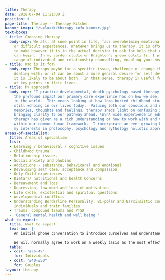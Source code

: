 ```yaml
---
title: Therapy
date: 2018-07-04 11:21:00 Z
position: 0
page-title: Therapy -- Therapy Kitchen
banner-image: "/uploads/therapy-sofa-banner.jpg"
text-boxes:
- title: Choosing therapy
  body-copy: We all, at some point in life, face overwhelming emotional challenges
    or difficult experiences. Whatever brings us to therapy, it is often a hard choice
    to make however it is in the actual decision to ask for help that our healing
    can begin.  In my garden studio on Brighton’s green outskirts, I practice a broad
    range of individual and relationship counselling, enabling your healing journey.
- title: Who is it for?
  body-copy: Therapy maybe for a specific issue, challenge or change that you are
    dealing with; or it can be about a more general desire for self development; ultimately
    it is likely to be about both.  In that sense, therapy is useful for everyone
    at key points in their lives.
- title: My approach
  body-copy: "I practice developmental, depth pyschology based therapy, founded on
    the profound impact our primary care experience has on how we see, feel and act
    in the world.  This means looking at how long-buried childhood stories are somehow
    still echoing in our lives today.  Valuing both our conscious and unconscious
    memories, thoughts and feelings, therapy sheds light on confusing inner conflicts,
    bringing clarity to our pathway ahead. \n\nA wide experience in education and
    therapy has given me a rich understanding of how to work with and value each individual
    within our common human framework.  I incorporate an ever growing knowledge from
    my interests in philosophy, psychology and mythology holistic approach to therapy. "
areas-of-specialism:
  title: Areas of specialism
  list:
  - Learning / behavioural / cognitive issues
  - Childhood trauma
  - Relationship issues.
  - Social anxiety and phobias
  - Addictions - substance, behavioural and emotional
  - Developing self care, acceptance and compassion
  - Only Child experiences
  - Dietary/ nutritional and health Concerns
  - Bereavement and loss
  - Depression, low mood and loss of motivation
  - Life cycle, existential and spiritual questions
  - Developmental conflicts
  - Understanding Borderline Personality, Bi-polar and Narcissistic conditions, for
    individuals and their families
  - Trauma, compound trauma and PTSD
  - 'General mental health and well being '
what-to-expect:
  title: What to expect
  text-box: |-
    An initial phone conversation to introduce ourselves and understand how I can help.  I offer a half hour assessment, costing £15 to establish whether I am the right counsellor.

    We will normally agree to work on a weekly basis as the most effective schedule.  However each therapeutic relationship is unique and we will agree working patterns accordingly.
  table:
  - cost: "£35-45"
    for: Individuals
  - cost: "£40-£50"
    for: Couples
layout: therapy
---
```


